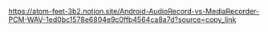 https://atom-feet-3b2.notion.site/Android-AudioRecord-vs-MediaRecorder-PCM-WAV-1ed0bc1578e6804e9c0ffb4564ca8a7d?source=copy_link